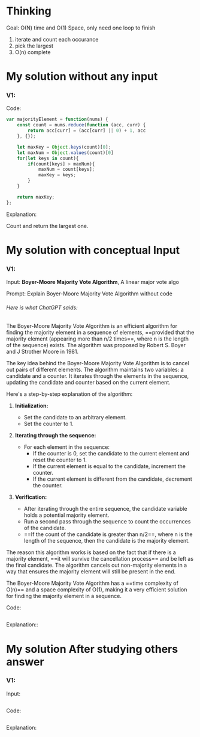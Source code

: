 # Thinking

Goal: O(N) time and O(1) Space, only need one loop to finish
1. iterate and count each occurance
2. pick the largest
3. O(n) complete

# My solution without any input

### V1:
Code:
```js
var majorityElement = function(nums) {
    const count = nums.reduce(function (acc, curr) {
        return acc[curr] = (acc[curr] || 0) + 1, acc
    }, {});

	let maxKey = Object.keys(count)[0];
    let maxNum = Object.values(count)[0]
    for(let keys in count){
        if(count[keys] > maxNum){
            maxNum = count[keys];
            maxKey = keys;
        }
    }

    return maxKey;
};
```
Explanation:

Count and return the largest one. 
# My solution with conceptual Input

### V1: 
Input:
**Boyer-Moore Majority Vote Algorithm**, A linear major vote algo

Prompt: Explain Boyer-Moore Majority Vote Algorithm without code
###### Here is what ChatGPT saids:
The Boyer-Moore Majority Vote Algorithm is an efficient algorithm for finding the majority element in a sequence of elements, ==provided that the majority element (appearing more than n/2 times==, where n is the length of the sequence) exists. The algorithm was proposed by Robert S. Boyer and J Strother Moore in 1981.

The key idea behind the Boyer-Moore Majority Vote Algorithm is to cancel out pairs of different elements. The algorithm maintains two variables: a candidate and a counter. It iterates through the elements in the sequence, updating the candidate and counter based on the current element.

Here's a step-by-step explanation of the algorithm:

1. **Initialization:**
   - Set the candidate to an arbitrary element.
   - Set the counter to 1.

2. **Iterating through the sequence:**
   - For each element in the sequence:
     - If the counter is 0, set the candidate to the current element and reset the counter to 1.
     - If the current element is equal to the candidate, increment the counter.
     - If the current element is different from the candidate, decrement the counter.

3. **Verification:**
   - After iterating through the entire sequence, the candidate variable holds a potential majority element.
   - Run a second pass through the sequence to count the occurrences of the candidate.
   - ==If the count of the candidate is greater than n/2==, where n is the length of the sequence, then the candidate is the majority element.

The reason this algorithm works is based on the fact that if there is a majority element, ==it will survive the cancellation process== and be left as the final candidate. The algorithm cancels out non-majority elements in a way that ensures the majority element will still be present in the end.

The Boyer-Moore Majority Vote Algorithm has a ==time complexity of O(n)== and a space complexity of O(1), making it a very efficient solution for finding the majority element in a sequence.


Code:
```js

```
Explanation::

# My solution After studying others answer

### V1: 
Input:
```js

```
Code:
```js

```
Explanation: